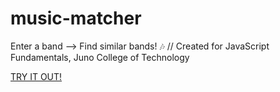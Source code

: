 # music-matcher
Enter a band --> Find similar bands! 🎶 // Created for JavaScript Fundamentals, Juno College of Technology

<a href="https://connietee22.github.io/music-matcher/">TRY IT OUT!</a>
